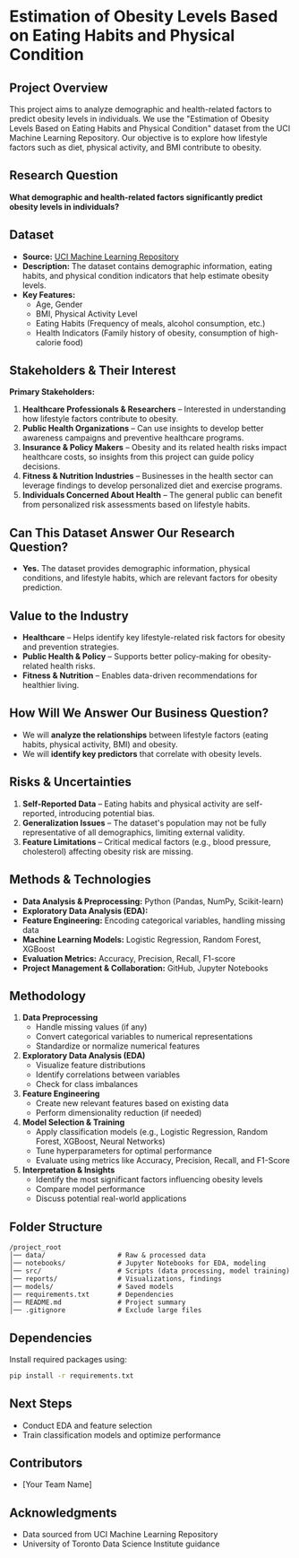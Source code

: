 # Estimation of Obesity Levels Based on Eating Habits and Physical Condition

## Project Overview
This project aims to analyze demographic and health-related factors to predict obesity levels in individuals. We use the "Estimation of Obesity Levels Based on Eating Habits and Physical Condition" dataset from the UCI Machine Learning Repository. Our objective is to explore how lifestyle factors such as diet, physical activity, and BMI contribute to obesity.

## Research Question
**What demographic and health-related factors significantly predict obesity levels in individuals?**

## Dataset
- **Source:** [UCI Machine Learning Repository](https://archive.ics.uci.edu/dataset/544/estimation+of+obesity+levels+based+on+eating+habits+and+physical+condition)
- **Description:** The dataset contains demographic information, eating habits, and physical condition indicators that help estimate obesity levels.
- **Key Features:**
  - Age, Gender
  - BMI, Physical Activity Level
  - Eating Habits (Frequency of meals, alcohol consumption, etc.)
  - Health Indicators (Family history of obesity, consumption of high-calorie food)

## Stakeholders & Their Interest
**Primary Stakeholders:**
1. **Healthcare Professionals & Researchers** – Interested in understanding how lifestyle factors contribute to obesity.
2. **Public Health Organizations** – Can use insights to develop better awareness campaigns and preventive healthcare programs.
3. **Insurance & Policy Makers** – Obesity and its related health risks impact healthcare costs, so insights from this project can guide policy decisions.
4. **Fitness & Nutrition Industries** – Businesses in the health sector can leverage findings to develop personalized diet and exercise programs.
5. **Individuals Concerned About Health** – The general public can benefit from personalized risk assessments based on lifestyle habits.

## Can This Dataset Answer Our Research Question?
- **Yes.** The dataset provides demographic information, physical conditions, and lifestyle habits, which are relevant factors for obesity prediction.

## Value to the Industry
- **Healthcare** – Helps identify key lifestyle-related risk factors for obesity and prevention strategies.
- **Public Health & Policy** – Supports better policy-making for obesity-related health risks.
- **Fitness & Nutrition** – Enables data-driven recommendations for healthier living.

## How Will We Answer Our Business Question?
- We will **analyze the relationships** between lifestyle factors (eating habits, physical activity, BMI) and obesity.
- We will **identify key predictors** that correlate with obesity levels.

## Risks & Uncertainties
1. **Self-Reported Data** – Eating habits and physical activity are self-reported, introducing potential bias.
2. **Generalization Issues** – The dataset's population may not be fully representative of all demographics, limiting external validity.
3. **Feature Limitations** – Critical medical factors (e.g., blood pressure, cholesterol) affecting obesity risk are missing.

## Methods & Technologies
- **Data Analysis & Preprocessing:** Python (Pandas, NumPy, Scikit-learn)
- **Exploratory Data Analysis (EDA):** 
- **Feature Engineering:** Encoding categorical variables, handling missing data
- **Machine Learning Models:** Logistic Regression, Random Forest, XGBoost
- **Evaluation Metrics:** Accuracy, Precision, Recall, F1-score
- **Project Management & Collaboration:** GitHub, Jupyter Notebooks

## Methodology
1. **Data Preprocessing**
   - Handle missing values (if any)
   - Convert categorical variables to numerical representations
   - Standardize or normalize numerical features
2. **Exploratory Data Analysis (EDA)**
   - Visualize feature distributions
   - Identify correlations between variables
   - Check for class imbalances
3. **Feature Engineering**
   - Create new relevant features based on existing data
   - Perform dimensionality reduction (if needed)
4. **Model Selection & Training**
   - Apply classification models (e.g., Logistic Regression, Random Forest, XGBoost, Neural Networks)
   - Tune hyperparameters for optimal performance
   - Evaluate using metrics like Accuracy, Precision, Recall, and F1-Score
5. **Interpretation & Insights**
   - Identify the most significant factors influencing obesity levels
   - Compare model performance
   - Discuss potential real-world applications

## Folder Structure
```
/project_root  
│── data/                  # Raw & processed data  
│── notebooks/             # Jupyter Notebooks for EDA, modeling  
│── src/                   # Scripts (data processing, model training)  
│── reports/               # Visualizations, findings  
│── models/                # Saved models  
│── requirements.txt       # Dependencies  
│── README.md              # Project summary  
│── .gitignore             # Exclude large files  
```

## Dependencies
Install required packages using:
```bash
pip install -r requirements.txt
```

## Next Steps
- Conduct EDA and feature selection
- Train classification models and optimize performance

## Contributors
- [Your Team Name]

## Acknowledgments
- Data sourced from UCI Machine Learning Repository
- University of Toronto Data Science Institute guidance
